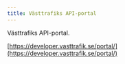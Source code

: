 ```yaml
---
title: Västtrafiks API-portal
---
```


Västtrafiks API-portal.

[https://developer.vasttrafik.se/portal/](https://developer.vasttrafik.se/portal/)